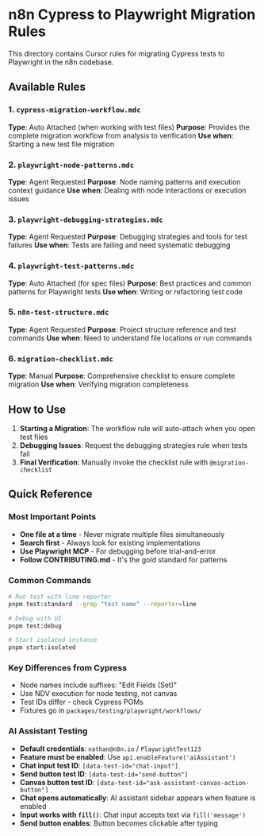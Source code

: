 # n8n Cypress to Playwright Migration Rules

This directory contains Cursor rules for migrating Cypress tests to Playwright in the n8n codebase.

## Available Rules

### 1. `cypress-migration-workflow.mdc`
**Type**: Auto Attached (when working with test files)
**Purpose**: Provides the complete migration workflow from analysis to verification
**Use when**: Starting a new test file migration

### 2. `playwright-node-patterns.mdc`
**Type**: Agent Requested
**Purpose**: Node naming patterns and execution context guidance
**Use when**: Dealing with node interactions or execution issues

### 3. `playwright-debugging-strategies.mdc`
**Type**: Agent Requested
**Purpose**: Debugging strategies and tools for test failures
**Use when**: Tests are failing and need systematic debugging

### 4. `playwright-test-patterns.mdc`
**Type**: Auto Attached (for spec files)
**Purpose**: Best practices and common patterns for Playwright tests
**Use when**: Writing or refactoring test code

### 5. `n8n-test-structure.mdc`
**Type**: Agent Requested
**Purpose**: Project structure reference and test commands
**Use when**: Need to understand file locations or run commands

### 6. `migration-checklist.mdc`
**Type**: Manual
**Purpose**: Comprehensive checklist to ensure complete migration
**Use when**: Verifying migration completeness

## How to Use

1. **Starting a Migration**: The workflow rule will auto-attach when you open test files
2. **Debugging Issues**: Request the debugging strategies rule when tests fail
3. **Final Verification**: Manually invoke the checklist rule with `@migration-checklist`

## Quick Reference

### Most Important Points
- **One file at a time** - Never migrate multiple files simultaneously
- **Search first** - Always look for existing implementations
- **Use Playwright MCP** - For debugging before trial-and-error
- **Follow CONTRIBUTING.md** - It's the gold standard for patterns

### Common Commands
```bash
# Run test with line reporter
pnpm test:standard --grep "test name" --reporter=line

# Debug with UI
pnpm test:debug

# Start isolated instance
pnpm start:isolated
```

### Key Differences from Cypress
- Node names include suffixes: "Edit Fields (Set)"
- Use NDV execution for node testing, not canvas
- Test IDs differ - check Cypress POMs
- Fixtures go in `packages/testing/playwright/workflows/`

### AI Assistant Testing
- **Default credentials**: `nathan@n8n.io` / `PlaywrightTest123`
- **Feature must be enabled**: Use `api.enableFeature('aiAssistant')`
- **Chat input test ID**: `[data-test-id="chat-input"]`
- **Send button test ID**: `[data-test-id="send-button"]`
- **Canvas button test ID**: `[data-test-id="ask-assistant-canvas-action-button"]`
- **Chat opens automatically**: AI assistant sidebar appears when feature is enabled
- **Input works with `fill()`**: Chat input accepts text via `fill('message')`
- **Send button enables**: Button becomes clickable after typing
